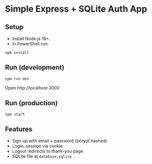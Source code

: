 # Simple Express + SQLite Auth App

## Setup
- Install Node.js 18+.
- In PowerShell run:

```
npm install
```

## Run (development)
```
npm run dev
```
Open http://localhost:3000

## Run (production)
```
npm start
```

## Features
- Sign up with email + password (bcrypt hashed)
- Login, session via cookie
- Logout redirects to thank-you page
- SQLite file at `database.sqlite`


